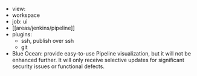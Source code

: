 - view:
- workspace
- job: ui
- [[areas/jenkins/pipeline]]
- plugins:
	- ssh, publish over ssh
	- git
- Blue Ocean: provide easy-to-use Pipeline visualization, but it will not be enhanced further. It will only receive selective updates for significant security issues or functional defects.